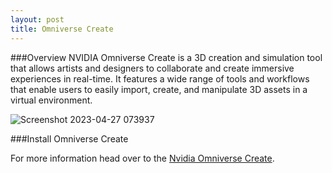 ```yaml
---
layout: post
title: Omniverse Create
---
```

###Overview
NVIDIA Omniverse Create is a 3D creation and simulation tool that allows artists and designers to collaborate and create immersive experiences in real-time. It features a wide range of tools and workflows that enable users to easily import, create, and manipulate 3D assets in a virtual environment.

![Screenshot 2023-04-27 073937](https://user-images.githubusercontent.com/75686288/234864523-e7e570e9-c1b5-4ee5-bbe1-1bbf3010a228.png)

###Install Omniverse Create


For more information head over to the [Nvidia Omniverse Create](https://docs.omniverse.nvidia.com/app_create/app_create/overview.html).
